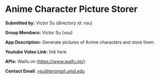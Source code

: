 # Anime Character Picture Storer

**Submitted by:** Victor Su (directory id: vsu)

**Group Members:** Victor Su (vsu)

**App Description:** Generate pictures of Anime characters and store them.

**Youtube Video Link:** link here

**APIs:** Waifu.im (https://www.waifu.im/)

**Contact Email:** vsu@terpmail.umd.edu
